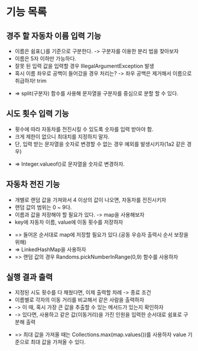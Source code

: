 # 기능 목록




## 경주 할 자동차 이름 입력 기능
- 이름은 쉼표(,)를 기준으로 구분한다. -> 구분자를 이용한 분리 법을 찾아보자
- 이름은 5자 이하만 가능하다.
- 잘못 된 입력 값을 입력할 경우 IllegalArgumentException 발생
- 혹시 이름 좌우로 공백이 들어갔을 경우 처리는? -> 좌우 공백은 제거해서 이름으로 취급하자! trim
+ => split(구분자) 함수를 사용해 문자열을 구분자를 중심으로 분할 할 수 있다.

## 시도 횟수 입력 기능
- 횟수에 따라 자동차를 전진시킬 수 있도록 숫자를 입력 받아야 함.
- 크게 제한이 없으니 최대치를 지정하지 말자.
- 단, 입력 받는 문자열을 숫자로 변경할 수 없는 경우 예외를 발생시키자(1a2 같은 경우)
+ => Integer.valueof()로 문자열을 숫자로 변경하자.

## 자동차 전진 기능
- 개별로 랜덤 값을 가져와서 4 이상의 값이 나오면, 자동차를 전진시키자
- 랜덤 값의 범위는 0 ~ 9다.
- 이름과 값을 저장해야 할 필요가 있다. -> map을 사용해보자
- key에 자동차 이름, value에 이동 횟수를 저장하자
+ => 들어온 순서대로 map에 저장할 필요가 있다.(공동 우승자 출력시 순서 보장을 위해) 
+ => LinkedHashMap을 사용하자
+ => 랜덤 값의 경우 Randoms.pickNumberInRange(0,9) 함수를 사용하자


## 실행 결과 출력
- 지정된 시도 횟수를 다 채웠다면, 이제 출력할 차례 -> 종료 조건
- 이름별로 각자의 이동 거리를 비교해서 같은 사람을 출력하자
- -> 이 때, 혹시 가장 큰 값을 추출할 수 있는 메서드가 있는지 확인하자
- -> 있다면, 사용하고 같은 값(이동거리)을 가진 인원을 입력한 순서대로 쉼표로 구분해 출력
+ => 최대 값을 가져올 때는 Collections.max(map.values())를 사용하자 value 기준으로 최대 값을 가져올 수 있다.